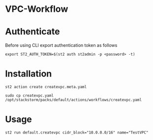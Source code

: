 # VPC-Workflow

# Authenticate

Before using CLI export authentication token as follows

`export ST2_AUTH_TOKEN=$(st2 auth st2admin -p <password> -t)`

# Installation

`st2 action create createvpc.meta.yaml`

`sudo cp createvpc.yaml /opt/stackstorm/packs/default/actions/workflows/createvpc.yaml`

# Usage

`st2 run default.createvpc cidr_block="10.0.0.0/16" name="TestVPC"`

